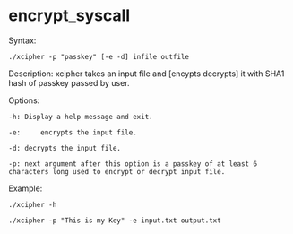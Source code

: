# encrypt_syscall

Syntax:

	./xcipher -p "passkey" [-e -d] infile outfile

Description:
	xcipher takes an input file and [encypts decrypts] it with SHA1 hash of passkey passed by user.

Options:

	-h:	Display a help message and exit.
	
	-e: 	encrypts the input file.
	
	-d:	decrypts the input file.
	
	-p:	next argument after this option is a passkey of at least 6 characters long used to encrypt or decrypt input file.

Example:

	./xcipher -h
	
	./xcipher -p "This is my Key" -e input.txt output.txt
